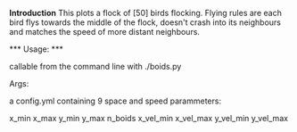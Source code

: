 **Introduction**
This plots a flock of [50] birds flocking. Flying rules are each bird flys towards the middle of the flock, doesn't
crash into its neighbours and matches the speed of more distant neighbours.

*** Usage: ***

callable from the command line with ./boids.py

Args:

  a config.yml containing 9 space and speed parammeters:
  
  x_min x_max y_min y_max n_boids x_vel_min x_vel_max y_vel_min y_vel_max
